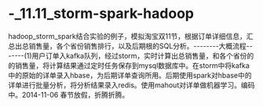 -_11.11_storm-spark-hadoop
==========================

hadoop_storm_spark结合实验的例子，模拟淘宝双11节，根据订单详细信息，汇总出总销售量，各个省份销售排行，以及后期根的SQL分析。--------大概流程-------(1)用户订单入kafka队列，经过storm，实时计算出总销售量，和各个省份的的销售量，将计算结果通过定时任务保存到mysql数据库中。在storm中将kafka中的原始的详单录入hbase，为后期详单查询所用。后期使用spark对hbase中的详单进行批量分析，将分析结果录入redis。使用mahout对详单做机器学习。编码中。2014-11-06
春节放假，折腾折腾。
